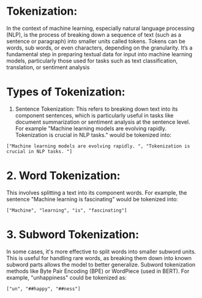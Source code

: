 # Tokenization:
In the context of machine learning, especially natural language processing (NLP), is the process of
breaking down a sequence of text (such as a sentence or paragraph) into smaller units called tokens.
Tokens can be words, sub words, or even characters, depending on the granularity. It’s a fundamental
step in preparing textual data for input into machine learning models, particularly those used for tasks 
such as text classification, translation, or sentiment analysis

# Types of Tokenization:
1. Sentence Tokenization:
This refers to breaking down text into its component sentences, which is particularly useful in tasks 
like document summarization or sentiment analysis at the sentence level. For example "Machine learning 
models are evolving rapidly. Tokenization is crucial in NLP tasks." would be tokenized into:
```
["Machine learning models are evolving rapidly. ", "Tokenization is crucial in NLP tasks. "]
```
# 2. Word Tokenization:
This involves splitting a text into its component words. For example, the sentence "Machine learning is 
fascinating" would be tokenized into:
```
["Machine", "learning", "is", "fascinating"]
```
# 3. Subword Tokenization:
In some cases, it's more effective to split words into smaller subword units. This is useful for handling 
rare words, as breaking them down into known subword parts allows the model to better generalize. 
Subword tokenization methods like Byte Pair Encoding (BPE) or WordPiece (used in BERT). For example, 
"unhappiness" could be tokenized as: 
```
["un", "##happy", "##ness"]
```
